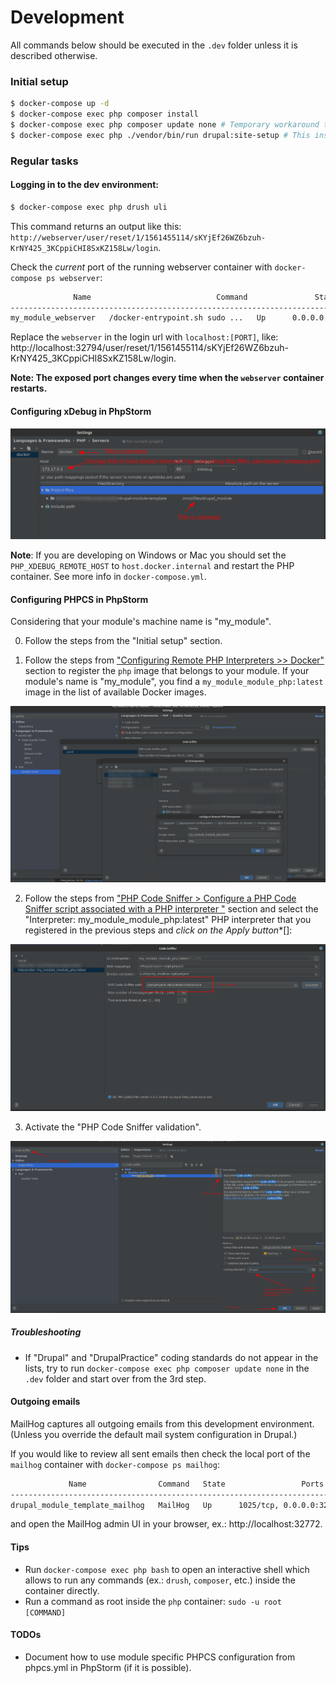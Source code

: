 # Development

All commands below should be executed in the `.dev` folder unless it is described otherwise.

### Initial setup

```sh
$ docker-compose up -d
$ docker-compose exec php composer install
$ docker-compose exec php composer update none # Temporary workaround to ensure Drupal/DrupalPractice coding-standards get registered.
$ docker-compose exec php ./vendor/bin/run drupal:site-setup # This installs a (disposable) new site with the _minimal_ install profile and enables the module.
```
### Regular tasks

#### Logging in to the dev environment:

```sh
$ docker-compose exec php drush uli
```

This command returns an output like this: `http://webserver/user/reset/1/1561455114/sKYjEf26WZ6bzuh-KrNY425_3KCppiCHI8SxKZ158Lw/login`.

Check the _current_ port of the running webserver container with `docker-compose ps webserver`:

```sh
              Name                            Command               State           Ports        
-------------------------------------------------------------------------------------------------
my_module_webserver   /docker-entrypoint.sh sudo ...   Up      0.0.0.0:32794->80/tcp
```

Replace the `webserver` in the login url with `localhost:[PORT]`, like: http://localhost:32794/user/reset/1/1561455114/sKYjEf26WZ6bzuh-KrNY425_3KCppiCHI8SxKZ158Lw/login.

**Note: The exposed port changes every time when the `webserver` container restarts.**

#### Configuring xDebug in PhpStorm

![Configuring xDebug in PhpStorm](images/xdebug_configuration.png)

**Note**: If you are developing on Windows or Mac you should set the `PHP_XDEBUG_REMOTE_HOST` to `host.docker.internal` and
restart the PHP container. See more info in `docker-compose.yml`.

#### Configuring PHPCS in PhpStorm

Considering that your module's machine name is "my_module".

0. Follow the steps from the "Initial setup" section.

1. Follow the steps from ["Configuring Remote PHP Interpreters >> Docker"](https://www.jetbrains.com/help/phpstorm/configuring-remote-interpreters.html) section to register the `php` image that belongs to your module.
If your module's name is "my_module", you find a `my_module_module_php:latest` image in the list of available Docker images.

![Registering module specific PHP interpreter](images/phpcs_php_interpreter_registration.png)

2. Follow the steps from ["PHP Code Sniffer > Configure a PHP Code Sniffer script associated with a PHP interpreter "](https://www.jetbrains.com/help/phpstorm/using-php-code-sniffer.html) section and select the "Interpreter: my_module_module_php:latest" PHP interpreter that you registered in the previous steps and *click on the Apply button**[]: 

![Code sniffer registration](images/phpcs_code_sniffer_registration.png)

3. Activate the "PHP Code Sniffer validation".

![Activating PHPCS code inspection](images/phpcs_inspection_configuration.png)

##### Troubleshooting

* If "Drupal" and "DrupalPractice" coding standards do not appear in the lists, try to run `docker-compose exec php composer update none` in the `.dev` folder and start over from the 3rd step.

#### Outgoing emails

MailHog captures all outgoing emails from this development environment. (Unless you override the default mail system
configuration in Drupal.)

If you would like to review all sent emails then check the local port of the `mailhog` container with `docker-compose ps mailhog`:

```sh
             Name                Command   State                 Ports              
------------------------------------------------------------------------------------
drupal_module_template_mailhog   MailHog   Up      1025/tcp, 0.0.0.0:32772->8025/tcp
```
and open the MailHog admin UI in your browser, ex.: http://localhost:32772.

#### Tips

* Run `docker-compose exec php bash` to open an interactive shell which allows to run any commands (ex.: `drush`, `composer`, etc.) inside the container directly.
* Run a command as root inside the `php` container: `sudo -u root [COMMAND]`


#### TODOs

* Document how to use module specific PHPCS configuration from phpcs.yml in PhpStorm (if it is possible).
